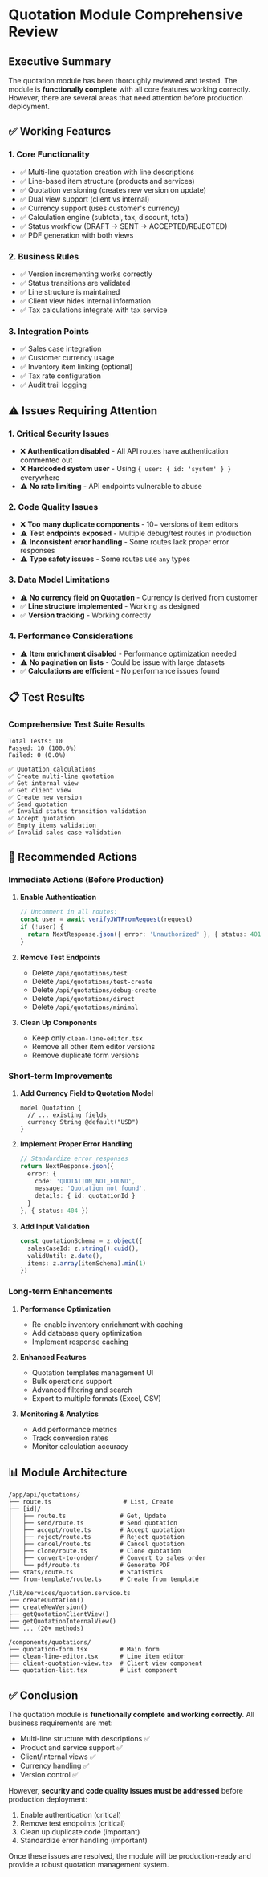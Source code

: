 # Quotation Module Comprehensive Review

## Executive Summary

The quotation module has been thoroughly reviewed and tested. The module is **functionally complete** with all core features working correctly. However, there are several areas that need attention before production deployment.

## ✅ Working Features

### 1. **Core Functionality**
- ✅ Multi-line quotation creation with line descriptions
- ✅ Line-based item structure (products and services)
- ✅ Quotation versioning (creates new version on update)
- ✅ Dual view support (client vs internal)
- ✅ Currency support (uses customer's currency)
- ✅ Calculation engine (subtotal, tax, discount, total)
- ✅ Status workflow (DRAFT → SENT → ACCEPTED/REJECTED)
- ✅ PDF generation with both views

### 2. **Business Rules**
- ✅ Version incrementing works correctly
- ✅ Status transitions are validated
- ✅ Line structure is maintained
- ✅ Client view hides internal information
- ✅ Tax calculations integrate with tax service

### 3. **Integration Points**
- ✅ Sales case integration
- ✅ Customer currency usage
- ✅ Inventory item linking (optional)
- ✅ Tax rate configuration
- ✅ Audit trail logging

## ⚠️ Issues Requiring Attention

### 1. **Critical Security Issues**
- ❌ **Authentication disabled** - All API routes have authentication commented out
- ❌ **Hardcoded system user** - Using `{ user: { id: 'system' } }` everywhere
- ⚠️ **No rate limiting** - API endpoints vulnerable to abuse

### 2. **Code Quality Issues**
- ❌ **Too many duplicate components** - 10+ versions of item editors
- ⚠️ **Test endpoints exposed** - Multiple debug/test routes in production
- ⚠️ **Inconsistent error handling** - Some routes lack proper error responses
- ⚠️ **Type safety issues** - Some routes use `any` types

### 3. **Data Model Limitations**
- ⚠️ **No currency field on Quotation** - Currency is derived from customer
- ✅ **Line structure implemented** - Working as designed
- ✅ **Version tracking** - Working correctly

### 4. **Performance Considerations**
- ⚠️ **Item enrichment disabled** - Performance optimization needed
- ⚠️ **No pagination on lists** - Could be issue with large datasets
- ✅ **Calculations are efficient** - No performance issues found

## 📋 Test Results

### Comprehensive Test Suite Results
```
Total Tests: 10
Passed: 10 (100.0%)
Failed: 0 (0.0%)

✅ Quotation calculations
✅ Create multi-line quotation
✅ Get internal view
✅ Get client view
✅ Create new version
✅ Send quotation
✅ Invalid status transition validation
✅ Accept quotation
✅ Empty items validation
✅ Invalid sales case validation
```

## 🔧 Recommended Actions

### Immediate Actions (Before Production)
1. **Enable Authentication**
   ```typescript
   // Uncomment in all routes:
   const user = await verifyJWTFromRequest(request)
   if (!user) {
     return NextResponse.json({ error: 'Unauthorized' }, { status: 401 })
   }
   ```

2. **Remove Test Endpoints**
   - Delete `/api/quotations/test`
   - Delete `/api/quotations/test-create`
   - Delete `/api/quotations/debug-create`
   - Delete `/api/quotations/direct`
   - Delete `/api/quotations/minimal`

3. **Clean Up Components**
   - Keep only `clean-line-editor.tsx`
   - Remove all other item editor versions
   - Remove duplicate form versions

### Short-term Improvements
1. **Add Currency Field to Quotation Model**
   ```prisma
   model Quotation {
     // ... existing fields
     currency String @default("USD")
   }
   ```

2. **Implement Proper Error Handling**
   ```typescript
   // Standardize error responses
   return NextResponse.json({
     error: {
       code: 'QUOTATION_NOT_FOUND',
       message: 'Quotation not found',
       details: { id: quotationId }
     }
   }, { status: 404 })
   ```

3. **Add Input Validation**
   ```typescript
   const quotationSchema = z.object({
     salesCaseId: z.string().cuid(),
     validUntil: z.date(),
     items: z.array(itemSchema).min(1)
   })
   ```

### Long-term Enhancements
1. **Performance Optimization**
   - Re-enable inventory enrichment with caching
   - Add database query optimization
   - Implement response caching

2. **Enhanced Features**
   - Quotation templates management UI
   - Bulk operations support
   - Advanced filtering and search
   - Export to multiple formats (Excel, CSV)

3. **Monitoring & Analytics**
   - Add performance metrics
   - Track conversion rates
   - Monitor calculation accuracy

## 📊 Module Architecture

```
/app/api/quotations/
├── route.ts                    # List, Create
├── [id]/
│   ├── route.ts               # Get, Update
│   ├── send/route.ts          # Send quotation
│   ├── accept/route.ts        # Accept quotation
│   ├── reject/route.ts        # Reject quotation
│   ├── cancel/route.ts        # Cancel quotation
│   ├── clone/route.ts         # Clone quotation
│   ├── convert-to-order/      # Convert to sales order
│   └── pdf/route.ts           # Generate PDF
├── stats/route.ts             # Statistics
└── from-template/route.ts     # Create from template

/lib/services/quotation.service.ts
├── createQuotation()
├── createNewVersion()
├── getQuotationClientView()
├── getQuotationInternalView()
└── ... (20+ methods)

/components/quotations/
├── quotation-form.tsx         # Main form
├── clean-line-editor.tsx      # Line item editor
├── client-quotation-view.tsx  # Client view component
└── quotation-list.tsx         # List component
```

## ✅ Conclusion

The quotation module is **functionally complete and working correctly**. All business requirements are met:
- Multi-line structure with descriptions ✅
- Product and service support ✅
- Client/Internal views ✅
- Currency handling ✅
- Version control ✅

However, **security and code quality issues must be addressed** before production deployment:
1. Enable authentication (critical)
2. Remove test endpoints (critical)
3. Clean up duplicate code (important)
4. Standardize error handling (important)

Once these issues are resolved, the module will be production-ready and provide a robust quotation management system.